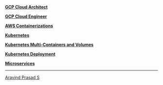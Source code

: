 <b><a href="https://www.coursera.org/account/accomplishments/specialization/certificate/TC6KL8HU7TDX">GCP Cloud Architect</a></b>

<b><a href="https://www.coursera.org/account/accomplishments/specialization/certificate/BQPGV5REFP34">GCP Cloud Engineer</a></b>

<b><a href="https://www.coursera.org/account/accomplishments/certificate/SBXAS8GLSUVM">AWS Containerizations</a></b>

<b><a href="https://github.com/aravindprasads/Certifications_Catalogue/blob/main/Kubernetes.pdf">Kubernetes</a></b>

<b><a href="https://github.com/aravindprasads/Certifications_Catalogue/blob/main/Kubernetes_Multi_Containers_and_Volumes.pdf">Kubernetes Multi-Containers and Volumes</a></b>

<b><a href="https://github.com/aravindprasads/Certifications_Catalogue/blob/main/Kubernetes_deployment.pdf">Kubernetes Deployment</a></b>

<b><a href="https://github.com/aravindprasads/Certifications_Catalogue/blob/main/Microservices.pdf">Microservices</a></b>

<hr>

<script type="text/javascript" src="https://platform.linkedin.com/badges/js/profile.js" async defer></script>
<div class="LI-profile-badge"  data-version="v1" data-size="medium" data-locale="en_US" data-type="vertical" data-theme="dark" data-vanity="aravindprasads"><a class="LI-simple-link" href='https://in.linkedin.com/in/aravindprasads?trk=profile-badge'>Aravind Prasad S</a></div>
